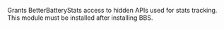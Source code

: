 Grants BetterBatteryStats access to hidden APIs used for stats tracking.  This module must be installed after installing BBS.
